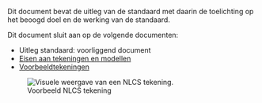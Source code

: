 Dit document bevat de uitleg van de standaard met daarin de toelichting op het beoogd doel en de werking van de standaard. 

Dit document sluit aan op de volgende documenten:


* Uitleg standaard: voorliggend document
* [Eisen aan tekeningen en modellen](https://nl-digigo.github.io/NLCS/requirementscadmodels/)
* [Voorbeeldtekeningen](https://www.nl-digigo.nl/p/432/Leren-van-anderen)



<figure>
<img src="./h/media/voorbeeldtekening.jpg" alt="Visuele weergave van een NLCS tekening.">
<figcaption>Voorbeeld NLCS tekening</caption>
</figure>

